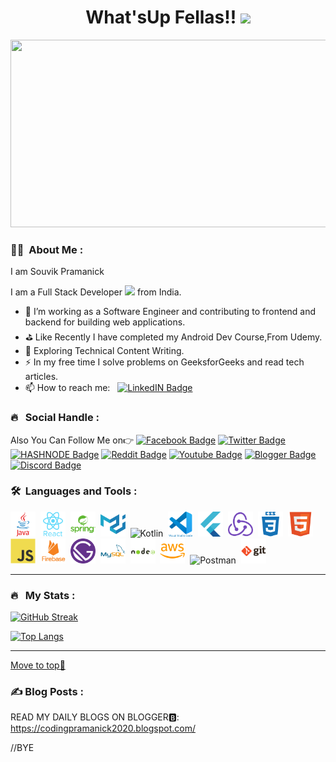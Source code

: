 
<h1 align="center">What'sUp Fellas!! <img src="https://media.giphy.com/media/hvRJCLFzcasrR4ia7z/giphy.gif" width="40"></h1>

<p align="center"><img src="https://media.giphy.com/media/dWesBcTLavkZuG35MI/giphy.gif" width="600" height="300"  /></p>

### :woman_technologist: &nbsp;About Me :

I am Souvik Pramanick

I am a Full Stack Developer <img src="https://media.giphy.com/media/WUlplcMpOCEmTGBtBW/giphy.gif" width="30"> from India.

- 🔭 I’m working as a Software Engineer and contributing to frontend and backend for building web applications.
- ⛳ Like Recently I have completed my Android Dev Course,From Udemy.
- 🌱 Exploring Technical Content Writing.
- ⚡ In my free time I solve problems on GeeksforGeeks and read tech articles.
- 📫 How to reach me: &nbsp; [![LinkedIN Badge](https://img.shields.io/badge/-RockingSNP-blue?style=flat&logo=Linkedin&logoColor=white)](https://www.linkedin.com/in/souvik-p-117647218/)

### 🔥 &nbsp; Social Handle :
Also You Can Follow Me on👉
[![Facebook Badge](https://img.shields.io/badge/-RockingSNP-blue?style=flat&logo=Facebook&logoColor=white)](https://www.facebook.com/RockingSNP/)
[![Twitter Badge](https://img.shields.io/badge/-SouvikPramanick-blue?style=flat&logo=Twitter&logoColor=white)](https://twitter.com/SouvikP74860962)
[![HASHNODE Badge](https://img.shields.io/badge/-TechNotes-white?style=flat&logo=Hashnode&logoColor=darkblue)](https://hashnode.com/@RockingSNP)
[![Reddit Badge](https://img.shields.io/badge/-Askmeanything-white?style=flat&logo=reddit&logoColor=red)](https://www.reddit.com/user/PramanickSouvik)
[![Youtube Badge](https://img.shields.io/badge/-Watch-white?style=flat&logo=Youtube&logoColor=crimson)](https://youtube.com/@souvikpramanick1549)
[![Blogger Badge](https://img.shields.io/badge/-&_Read-white?style=flat&logo=Blogger&logoColor=orange)](https://codingpramanick2020.blogspot.com/)
[![Discord Badge](https://img.shields.io/badge/-SouvikPlays-darkviolet?style=flat&logo=Discord&logoColor=white)](https://discordapp.com/users/779638859679268884)
### 🛠 &nbsp;Languages and Tools :

<p>
<img src="https://github.com/devicons/devicon/blob/master/icons/java/java-original-wordmark.svg" title="Java" alt="Java" width="40" height="40"/>&nbsp;
<img src="https://github.com/devicons/devicon/blob/master/icons/react/react-original-wordmark.svg" title="React" alt="React" width="40" height="40"/>&nbsp;
<img src="https://github.com/devicons/devicon/blob/master/icons/spring/spring-original-wordmark.svg" title="Spring" alt="Spring" width="40" height="40"/>&nbsp;
<img src="https://github.com/devicons/devicon/blob/master/icons/materialui/materialui-original.svg" title="Material UI" alt="Material UI" width="40" height="40"/>&nbsp;
<img src="https://upload.wikimedia.org/wikipedia/commons/thumb/0/06/Kotlin_Icon.svg/2048px-Kotlin_Icon.svg.png" title="Kotlin" alt="Kotlin" width="40" height="40"/>&nbsp;
<img src="https://github.com/devicons/devicon/blob/master/icons/vscode/vscode-original-wordmark.svg" title="VsCode" alt="Vscode" width="40" height="40"/>&nbsp;
<img src="https://github.com/devicons/devicon/blob/master/icons/flutter/flutter-original.svg" title="Flutter" alt="Flutter" width="40" height="40"/>&nbsp;
<img src="https://github.com/devicons/devicon/blob/master/icons/redux/redux-original.svg" title="Redux" alt="Redux " width="40" height="40"/>&nbsp;
<img src="https://github.com/devicons/devicon/blob/master/icons/css3/css3-plain-wordmark.svg"  title="CSS3" alt="CSS" width="40" height="40"/>&nbsp;
<img src="https://github.com/devicons/devicon/blob/master/icons/html5/html5-original.svg" title="HTML5" alt="HTML" width="40" height="40"/>&nbsp;
<img src="https://github.com/devicons/devicon/blob/master/icons/javascript/javascript-original.svg" title="JavaScript" alt="JavaScript" width="40" height="40"/>&nbsp;
<img src="https://github.com/devicons/devicon/blob/master/icons/firebase/firebase-plain-wordmark.svg" title="Firebase" alt="Firebase" width="40" height="40"/>&nbsp;
<img src="https://github.com/devicons/devicon/blob/master/icons/gatsby/gatsby-original.svg" title="Gatsby"  alt="Gatsby" width="40" height="40"/>&nbsp;
<img src="https://github.com/devicons/devicon/blob/master/icons/mysql/mysql-original-wordmark.svg" title="MySQL"  alt="MySQL" width="40" height="40"/>&nbsp;
<img src="https://github.com/devicons/devicon/blob/master/icons/nodejs/nodejs-original-wordmark.svg" title="NodeJS" alt="NodeJS" width="40" height="40"/>&nbsp;
<img src="https://github.com/devicons/devicon/blob/master/icons/amazonwebservices/amazonwebservices-plain-wordmark.svg" title="AWS" alt="AWS" width="40" height="40"/>&nbsp;
<img src="https://www.vectorlogo.zone/logos/getpostman/getpostman-icon.svg" title="Postman"  alt="Postman" width="40" height="40"/>&nbsp;
<img src="https://github.com/devicons/devicon/blob/master/icons/git/git-original-wordmark.svg" title="Git" **alt="Git" width="40" height="40"/>&nbsp;
</p>

---

### 🔥 &nbsp; My Stats :
[![GitHub Streak](http://github-readme-streak-stats.herokuapp.com?user=RockingSNP&theme=dark&background=000000)](https://git.io/streak-stats)

[![Top Langs](https://github-readme-stats.vercel.app/api/top-langs/?username=RockingSNP&layout=compact&theme=vision-friendly-dark)](https://github.com/anuraghazra/github-readme-stats)

---
<a href="#" class="scrollUpButton">Move to top🔼</a>


### ✍️ Blog Posts : 
<!-- BLOG-POST-LIST:START -->
READ MY DAILY BLOGS ON BLOGGER🅱️: https://codingpramanick2020.blogspot.com/
<!-- BLOG-POST-LIST:END -->
//BYE
